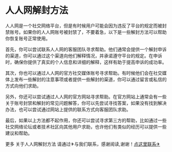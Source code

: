 # 人人网解封方法

人人网是一个社交网络平台，但是有时候用户可能会因为违反了平台的规定而被封禁账号。如果你的人人网账号被封禁了，不要着急，以下是一些解封方法可以帮助你恢复账号正常使用。

首先，你可以尝试联系人人网的客服团队寻求帮助。他们通常会提供一个解封申诉的渠道，你可以通过这个渠道向他们解释情况，并承诺遵守平台的规定。在申诉时，确保你提供了真实的个人信息和详细的解释，这样有助于提高申诉的成功率。

其次，你也可以通过人人网的官方社交媒体账号寻求帮助。有时候他们会在社交媒体上发布一些解封的注意事项或者提供一些解封的渠道，你可以通过留言或私信的方式向他们求助。

另外，你还可以尝试通过人人网的官方网站寻求帮助。在官方网站上通常会有一些关于账号封禁和解封的常见问题解答，你可以先尝试寻找答案，如果没有找到解决办法，也可以尝试通过网站上提供的联系方式向客服团队求助。

最后，如果以上方法都不起作用，你还可以尝试寻求第三方的帮助，比如通过一些社交网络论坛或者技术社区向其他用户求助，也许他们有类似的经历可以提供一些建议和帮助。

更多 关于人人网解封方法 请通过✈与我们联系，感谢阅读,谢谢！[点这里联系✈](https://1.k02.cc)